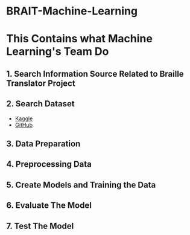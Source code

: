# BRAIT-Machine-Learning

# This Contains what Machine Learning's Team Do 

## 1. Search Information Source Related to Braille Translator Project
## 2. Search Dataset 
- [Kaggle]()
- [GitHub]()
## 3. Data Preparation
## 4. Preprocessing Data
## 5. Create Models and Training the Data
## 6. Evaluate The Model
## 7. Test The Model
